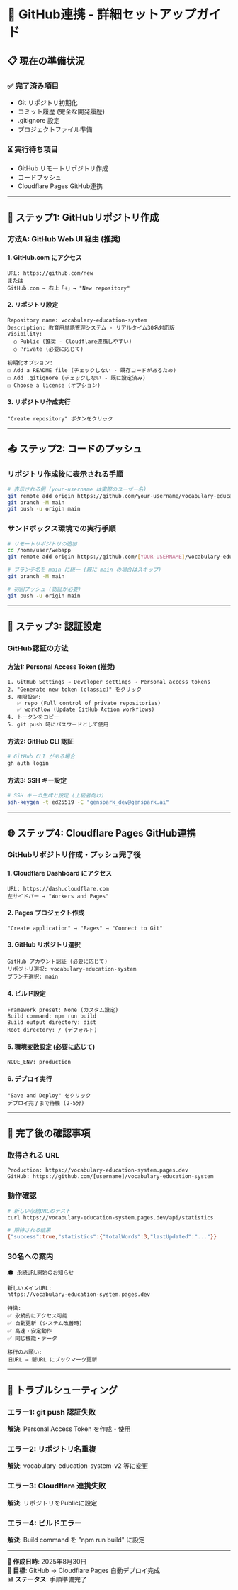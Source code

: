# 🚀 GitHub連携 - 詳細セットアップガイド

## 📋 現在の準備状況

### ✅ 完了済み項目
- Git リポジトリ初期化
- コミット履歴 (完全な開発履歴)
- .gitignore 設定
- プロジェクトファイル準備

### ⏳ 実行待ち項目
- GitHub リモートリポジトリ作成
- コードプッシュ
- Cloudflare Pages GitHub連携

---

## 🔧 ステップ1: GitHubリポジトリ作成

### 方法A: GitHub Web UI 経由 (推奨)

#### 1. GitHub.com にアクセス
```
URL: https://github.com/new
または
GitHub.com → 右上「+」→ "New repository"
```

#### 2. リポジトリ設定
```
Repository name: vocabulary-education-system
Description: 教育用単語管理システム - リアルタイム30名対応版
Visibility: 
  ○ Public (推奨 - Cloudflare連携しやすい)
  ○ Private (必要に応じて)

初期化オプション:
☐ Add a README file (チェックしない - 既存コードがあるため)
☐ Add .gitignore (チェックしない - 既に設定済み)  
☐ Choose a license (オプション)
```

#### 3. リポジトリ作成実行
```
"Create repository" ボタンをクリック
```

---

## 📤 ステップ2: コードのプッシュ

### リポジトリ作成後に表示される手順

```bash
# 表示される例 (your-username は実際のユーザー名)
git remote add origin https://github.com/your-username/vocabulary-education-system.git
git branch -M main
git push -u origin main
```

### サンドボックス環境での実行手順

```bash
# リモートリポジトリの追加
cd /home/user/webapp
git remote add origin https://github.com/[YOUR-USERNAME]/vocabulary-education-system.git

# ブランチ名を main に統一 (既に main の場合はスキップ)
git branch -M main

# 初回プッシュ (認証が必要)
git push -u origin main
```

---

## 🔐 ステップ3: 認証設定

### GitHub認証の方法

#### 方法1: Personal Access Token (推奨)
```
1. GitHub Settings → Developer settings → Personal access tokens
2. "Generate new token (classic)" をクリック  
3. 権限設定:
   ✅ repo (Full control of private repositories)
   ✅ workflow (Update GitHub Action workflows)
4. トークンをコピー
5. git push 時にパスワードとして使用
```

#### 方法2: GitHub CLI 認証
```bash
# GitHub CLI がある場合
gh auth login
```

#### 方法3: SSH キー設定
```bash
# SSH キーの生成と設定 (上級者向け)
ssh-keygen -t ed25519 -C "genspark_dev@genspark.ai"
```

---

## 🌐 ステップ4: Cloudflare Pages GitHub連携

### GitHubリポジトリ作成・プッシュ完了後

#### 1. Cloudflare Dashboard にアクセス
```
URL: https://dash.cloudflare.com
左サイドバー → "Workers and Pages"
```

#### 2. Pages プロジェクト作成
```
"Create application" → "Pages" → "Connect to Git"
```

#### 3. GitHub リポジトリ選択
```
GitHub アカウント認証 (必要に応じて)
リポジトリ選択: vocabulary-education-system
ブランチ選択: main
```

#### 4. ビルド設定
```
Framework preset: None (カスタム設定)
Build command: npm run build
Build output directory: dist
Root directory: / (デフォルト)
```

#### 5. 環境変数設定 (必要に応じて)
```
NODE_ENV: production
```

#### 6. デプロイ実行
```
"Save and Deploy" をクリック
デプロイ完了まで待機 (2-5分)
```

---

## 🎉 完了後の確認事項

### 取得される URL
```
Production: https://vocabulary-education-system.pages.dev
GitHub: https://github.com/[username]/vocabulary-education-system
```

### 動作確認
```bash
# 新しい永続URLのテスト
curl https://vocabulary-education-system.pages.dev/api/statistics

# 期待される結果
{"success":true,"statistics":{"totalWords":3,"lastUpdated":"..."}}
```

### 30名への案内
```
🎓 永続URL開始のお知らせ

新しいメインURL:
https://vocabulary-education-system.pages.dev

特徴:
✅ 永続的にアクセス可能
✅ 自動更新 (システム改善時)  
✅ 高速・安定動作
✅ 同じ機能・データ

移行のお願い:
旧URL → 新URL にブックマーク更新
```

---

## 🔧 トラブルシューティング

### エラー1: git push 認証失敗
**解決**: Personal Access Token を作成・使用

### エラー2: リポジトリ名重複
**解決**: vocabulary-education-system-v2 等に変更

### エラー3: Cloudflare 連携失敗  
**解決**: リポジトリをPublicに設定

### エラー4: ビルドエラー
**解決**: Build command を "npm run build" に設定

---

**📅 作成日時**: 2025年8月30日  
**🎯 目標**: GitHub → Cloudflare Pages 自動デプロイ完成  
**📊 ステータス**: 手順準備完了